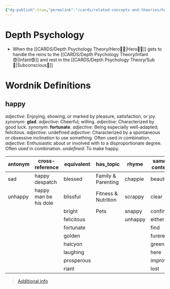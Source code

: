 ```yaml
---
{"dg-publish":true,"permalink":"/cards/related-concepts-and-theories/happiness/","created":"2023-01-31T18:37:42.420+01:00","updated":"2023-05-03T00:57:19.815+02:00"}
---
```


# Depth Psychology 
- When the [[CARDS/Depth Psychology Theory/Hero🦸‍♂️\|Hero🦸‍♂️]] gets to handle the reins to the [[CARDS/Depth Psychology Theory/Infant😨\|Infant😨]] and rest in the [[CARDS/Depth Psychology Theory/Sub🤸\|Subconscious🤸]] 

# Wordnik Definitions 
## happy
*adjective*: Enjoying, showing, or marked by pleasure, satisfaction, or joy. <i>synonym</i>: <strong> glad</strong>.
*adjective*: Cheerful; willing.
*adjective*: Characterized by good luck. <i>synonym</i>: <strong> fortunate</strong>.
*adjective*: Being especially well-adapted; felicitous.
*adjective*: undefined
*adjective*: Characterized by a spontaneous or obsessive inclination to use something. Often used in combination.
*adjective*: Enthusiastic about or involved with to a disproportionate degree. Often used in combination.
*undefined*: To make happy.

| antonym |cross-reference |equivalent |has_topic |rhyme |same-context |synonym |variant |
| --- | --- | --- | --- | --- | --- | --- | --- |
| sad | happy despatch | blessed | Family & Parenting | chappie | beautiful | a propos | happier |
| unhappy | happy man be his dole | blissful | Fitness & Nutrition | scrappy | clear | accepting | happiest |
|  |  | bright | Pets | snappy | confin | accidental |  |
|  |  | felicitous |  | unhappy | either | ad rem |  |
|  |  | fortunate |  |  | find | adapted |  |
|  |  | golden |  |  | furere | addled |  |
|  |  | halcyon |  |  | green | advantageous |  |
|  |  | laughing |  |  | here | advisable |  |
|  |  | prosperous |  |  | improv | applicable |  |
|  |  | riant |  |  | lost | apposite |  |

> [Additional info](https://www.wordnik.com/words/happy)

